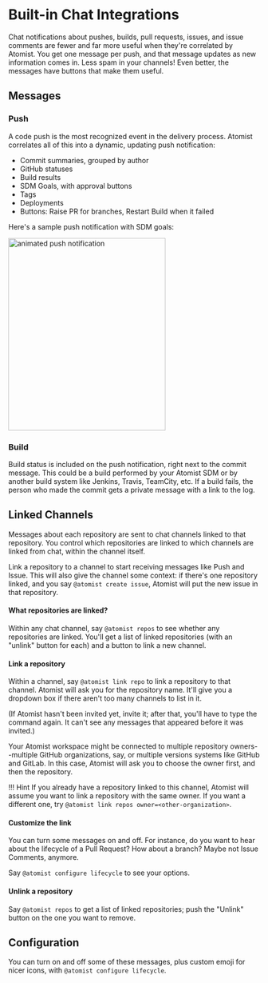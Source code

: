 # Built-in Chat Integrations

Chat notifications about pushes, builds, pull requests, issues, and issue comments are
fewer and far more useful when they're correlated by Atomist. You get one message per push, and
that message updates as new information comes in. Less spam in your channels! Even better,
the messages have buttons that make them useful.

## Messages

### Push

A code push is the most recognized event in the delivery process.
Atomist correlates all of this into a dynamic, updating push notification:

* Commit summaries, grouped by author
* GitHub statuses
* Build results
* SDM Goals, with approval buttons
* Tags
* Deployments
* Buttons: Raise PR for branches, Restart Build when it failed

Here's a sample push notification with SDM goals:

<img alt="animated push notification" src="../img/push-notification.gif" height="385" width="315" >

### Build

Build status is included on the push notification, right next to the commit message. This could be a build
performed by your Atomist SDM or by another build system like Jenkins, Travis, TeamCity, etc.
If a build fails, the person who made the commit gets a private message with a link to the log.

## Linked Channels

Messages about each repository are sent to chat channels linked to that repository.
You control which repositories are linked to which channels are linked from chat,
within the channel itself.

Link a repository to a channel to start receiving messages like Push and Issue.
This will also give the channel some context: if there's one repository linked,
and you say `@atomist create issue`,
Atomist will put the new issue in that repository.

#### What repositories are linked?

Within any chat channel, say `@atomist repos` to see whether any repositories are linked.
You'll get a list of linked repositories (with an "unlink" button for each) and a button
to link a new channel.

#### Link a repository

Within a channel, say `@atomist link repo` to link a repository to that channel.
Atomist will ask you for the repository name. It'll give you a dropdown box if there aren't too
many channels to list in it.

(If Atomist hasn't been invited yet, invite it; after that, you'll have to type the command again. It can't see
any messages that appeared before it was invited.)

Your Atomist workspace might be connected to multiple repository owners--multiple GitHub organizations, say,
or multiple versions systems like GitHub and GitLab. In this case, Atomist will ask you to choose the owner
first, and then the repository.

!!! Hint
    If you already have a repository linked to this channel, Atomist
    will assume you want to link a repository with the same owner. If you want a different one, try `@atomist link repos owner=<other-organization>`.

#### Customize the link

You can turn some messages on and off. For instance, do you want to hear about the lifecycle of a Pull Request?
How about a branch? Maybe not Issue Comments, anymore.

Say `@atomist configure lifecycle` to see your options.

#### Unlink a repository

Say `@atomist repos` to get a list of linked repositories; push the "Unlink" button on the one you want to remove.

## Configuration

You can turn on and off some of these messages, plus custom emoji for nicer icons, with `@atomist configure lifecycle`.

